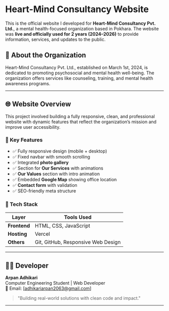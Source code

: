 # Heart-Mind Consultancy Website

This is the official website I developed for **Heart-Mind Consultancy Pvt. Ltd.**, a mental health-focused organization based in Pokhara. The website was **live and officially used for 2 years (2024–2026)** to provide information, services, and updates to the public.

## 🧠 About the Organization

Heart-Mind Consultancy Pvt. Ltd., established on March 1st, 2024, is dedicated to promoting psychosocial and mental health well-being. The organization offers services like counseling, training, and mental health awareness programs.

---

## 🌐 Website Overview

This project involved building a fully responsive, clean, and professional website with dynamic features that reflect the organization’s mission and improve user accessibility.

### 🔑 Key Features

- ✅ Fully responsive design (mobile + desktop)
- ✅ Fixed navbar with smooth scrolling
- ✅ Integrated **photo gallery**
- ✅ Section for **Our Services** with animations
- ✅ **Our Values** section with intro animation
- ✅ Embedded **Google Map** showing office location
- ✅ **Contact form** with validation
- ✅ SEO-friendly meta structure

### 🧰 Tech Stack

| Layer        | Tools Used                          |
|--------------|-------------------------------------|
| **Frontend** | HTML, CSS, JavaScript               |
| **Hosting**  | Vercel                              |
| **Others**   | Git, GitHub, Responsive Web Design  |

---

## 🧑‍💻 Developer

**Arpan Adhikari**  
Computer Engineering Student | Web Developer  
📧 Email: [adhikariarpan2063@gmail.com]  

> "Building real-world solutions with clean code and impact."

---


